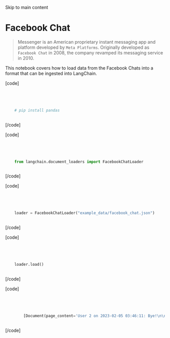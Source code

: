 

Skip to main content

# Facebook Chat

> Messenger is an American proprietary instant messaging app and platform developed by `Meta Platforms`. Originally developed as `Facebook Chat` in 2008, the company revamped its messaging service in
> 2010.

This notebook covers how to load data from the Facebook Chats into a format that can be ingested into LangChain.

[code]
```python




    # pip install pandas  
    


```
[/code]


[code]
```python




    from langchain.document_loaders import FacebookChatLoader  
    


```
[/code]


[code]
```python




    loader = FacebookChatLoader("example_data/facebook_chat.json")  
    


```
[/code]


[code]
```python




    loader.load()  
    


```
[/code]


[code]
```python




        [Document(page_content='User 2 on 2023-02-05 03:46:11: Bye!\n\nUser 1 on 2023-02-05 03:43:55: Oh no worries! Bye\n\nUser 2 on 2023-02-05 03:24:37: No Im sorry it was my mistake, the blue one is not for sale\n\nUser 1 on 2023-02-05 03:05:40: I thought you were selling the blue one!\n\nUser 1 on 2023-02-05 03:05:09: Im not interested in this bag. Im interested in the blue one!\n\nUser 2 on 2023-02-05 03:04:28: Here is $129\n\nUser 2 on 2023-02-05 03:04:05: Online is at least $100\n\nUser 1 on 2023-02-05 02:59:59: How much do you want?\n\nUser 2 on 2023-02-04 22:17:56: Goodmorning! $50 is too low.\n\nUser 1 on 2023-02-04 14:17:02: Hi! Im interested in your bag. Im offering $50. Let me know if you are interested. Thanks!\n\n', metadata={'source': 'example_data/facebook_chat.json'})]  
    


```
[/code]



